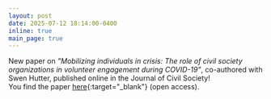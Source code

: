 ```yaml
---
layout: post
date: 2025-07-12 18:14:00-0400
inline: true
main_page: true
---
```


New paper on <i>"Mobilizing individuals in crisis: The role of civil society organizations in volunteer engagement during COVID-19"</i>, co-authored with Swen Hutter, published online in the Journal of Civil Society!
<br>
You find the paper [here](https://doi.org/10.1080/17448689.2025.2530108){:target="\_blank"} (open access).
